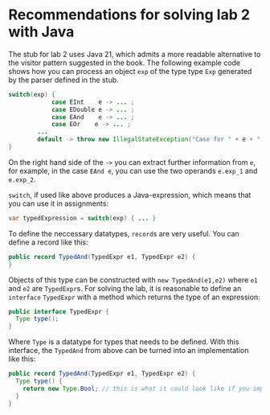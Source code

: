 # Recommendations for solving lab 2 with Java

The stub for lab 2 uses Java 21,
which admits a more readable alternative to the visitor pattern suggested in the book.
The following example code shows how you can process an object ```exp``` of the type type ```Exp```
generated by the parser defined in the stub.

```java
switch(exp) {
            case EInt    e -> ... ;
            case EDouble e -> ... ;
            case EAnd    e -> ... ;
            case EOr    e -> ... ;
	    ...
	    default -> throw new IllegalStateException("Case for " + e + " is not yet implemented.");
}
```

On the right hand side of the ```->``` you can extract further information from ```e```,
for example, in the case ```EAnd e```, you can use the two operands ```e.exp_1``` and ```e.exp_2```.

```switch```, if used like above produces a Java-expression, which means that you can use it in assignments:

```java
var typedExpression = switch(exp) { ... }
```

To define the neccessary datatypes, ```record```s are very useful.
You can define a record like this:

```java
public record TypedAnd(TypedExpr e1, TypedExpr e2) {
}
```

Objects of this type can be constructed with ```new TypedAnd(e1,e2)``` where ```e1``` and ```e2``` are ```TypedExpr```s. For solving the lab, it is reasonable to define an ```interface``` ```TypedExpr``` with a method which returns the type of an expression:

```java
public interface TypedExpr {
  Type type();
}
```

Where ```Type``` is a datatype for types that needs to be defined. With this interface, the ```TypedAnd``` from above can be turned into an implementation like this:

```java
public record TypedAnd(TypedExpr e1, TypedExpr e2) {
  Type type() {
    return new Type.Bool; // this is what it could look like if you implement basic types as an enum
  }
}
```

